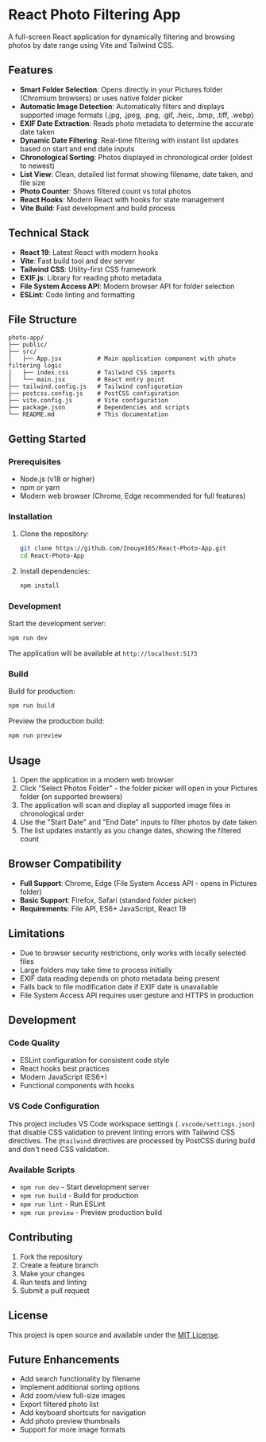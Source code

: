 # React Photo Filtering App

A full-screen React application for dynamically filtering and browsing photos by date range using Vite and Tailwind CSS.

## Features

- **Smart Folder Selection**: Opens directly in your Pictures folder (Chromium browsers) or uses native folder picker
- **Automatic Image Detection**: Automatically filters and displays supported image formats (.jpg, .jpeg, .png, .gif, .heic, .bmp, .tiff, .webp)
- **EXIF Date Extraction**: Reads photo metadata to determine the accurate date taken
- **Dynamic Date Filtering**: Real-time filtering with instant list updates based on start and end date inputs
- **Chronological Sorting**: Photos displayed in chronological order (oldest to newest)
- **List View**: Clean, detailed list format showing filename, date taken, and file size
- **Photo Counter**: Shows filtered count vs total photos
- **React Hooks**: Modern React with hooks for state management
- **Vite Build**: Fast development and build process

## Technical Stack

- **React 19**: Latest React with modern hooks
- **Vite**: Fast build tool and dev server
- **Tailwind CSS**: Utility-first CSS framework
- **EXIF.js**: Library for reading photo metadata
- **File System Access API**: Modern browser API for folder selection
- **ESLint**: Code linting and formatting

## File Structure

```
photo-app/
├── public/
├── src/
│   ├── App.jsx          # Main application component with photo filtering logic
│   ├── index.css        # Tailwind CSS imports
│   └── main.jsx         # React entry point
├── tailwind.config.js   # Tailwind configuration
├── postcss.config.js    # PostCSS configuration
├── vite.config.js       # Vite configuration
├── package.json         # Dependencies and scripts
└── README.md            # This documentation
```

## Getting Started

### Prerequisites

- Node.js (v18 or higher)
- npm or yarn
- Modern web browser (Chrome, Edge recommended for full features)

### Installation

1. Clone the repository:
   ```bash
   git clone https://github.com/Inouye165/React-Photo-App.git
   cd React-Photo-App
   ```

2. Install dependencies:
   ```bash
   npm install
   ```

### Development

Start the development server:
```bash
npm run dev
```

The application will be available at `http://localhost:5173`

### Build

Build for production:
```bash
npm run build
```

Preview the production build:
```bash
npm run preview
```

## Usage

1. Open the application in a modern web browser
2. Click "Select Photos Folder" - the folder picker will open in your Pictures folder (on supported browsers)
3. The application will scan and display all supported image files in chronological order
4. Use the "Start Date" and "End Date" inputs to filter photos by date taken
5. The list updates instantly as you change dates, showing the filtered count

## Browser Compatibility

- **Full Support**: Chrome, Edge (File System Access API - opens in Pictures folder)
- **Basic Support**: Firefox, Safari (standard folder picker)
- **Requirements**: File API, ES6+ JavaScript, React 19

## Limitations

- Due to browser security restrictions, only works with locally selected files
- Large folders may take time to process initially
- EXIF data reading depends on photo metadata being present
- Falls back to file modification date if EXIF date is unavailable
- File System Access API requires user gesture and HTTPS in production

## Development

### Code Quality

- ESLint configuration for consistent code style
- React hooks best practices
- Modern JavaScript (ES6+)
- Functional components with hooks

### VS Code Configuration

This project includes VS Code workspace settings (`.vscode/settings.json`) that disable CSS validation to prevent linting errors with Tailwind CSS directives. The `@tailwind` directives are processed by PostCSS during build and don't need CSS validation.

### Available Scripts

- `npm run dev` - Start development server
- `npm run build` - Build for production
- `npm run lint` - Run ESLint
- `npm run preview` - Preview production build

## Contributing

1. Fork the repository
2. Create a feature branch
3. Make your changes
4. Run tests and linting
5. Submit a pull request

## License

This project is open source and available under the [MIT License](LICENSE).

## Future Enhancements

- Add search functionality by filename
- Implement additional sorting options
- Add zoom/view full-size images
- Export filtered photo list
- Add keyboard shortcuts for navigation
- Add photo preview thumbnails
- Support for more image formats
